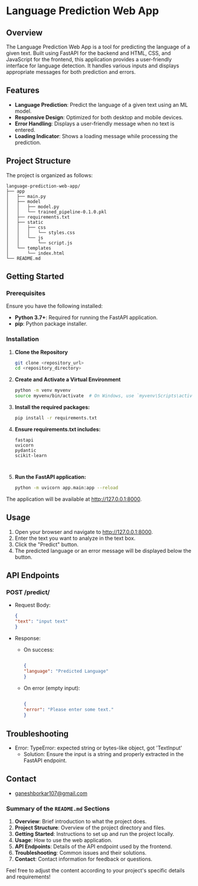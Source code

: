 # Language Prediction Web App

## Overview

The Language Prediction Web App is a tool for predicting the language of a given text. Built using FastAPI for the backend and HTML, CSS, and JavaScript for the frontend, this application provides a user-friendly interface for language detection. It handles various inputs and displays appropriate messages for both prediction and errors.

## Features

- **Language Prediction**: Predict the language of a given text using an ML model.
- **Responsive Design**: Optimized for both desktop and mobile devices.
- **Error Handling**: Displays a user-friendly message when no text is entered.
- **Loading Indicator**: Shows a loading message while processing the prediction.


## Project Structure

The project is organized as follows:
```
language-prediction-web-app/
├── app
│   ├── main.py
│   ├── model
│   │   ├── model.py
│   │   └── trained_pipeline-0.1.0.pkl
│   ├── requirements.txt
│   ├── static
│   │   ├── css
│   │   │   └── styles.css
│   │   └── js
│   │       └── script.js
│   └── templates
│       └── index.html
└── README.md
```

## Getting Started

### Prerequisites

Ensure you have the following installed:

- **Python 3.7+**: Required for running the FastAPI application.
- **pip**: Python package installer.

### Installation

1. **Clone the Repository**

   ```bash
   git clone <repository_url>
   cd <repository_directory>

2. **Create and Activate a Virtual Environment**

    ```bash
    python -m venv myvenv
    source myvenv/bin/activate  # On Windows, use `myvenv\Scripts\activate`

3. **Install the required packages:**

    ```bash
    pip install -r requirements.txt

4. **Ensure requirements.txt includes:**
    ```Copy code 
    fastapi
    uvicorn
    pydantic
    scikit-learn
    
    

5. **Run the FastAPI application:**

    ```bash
    python -m uvicorn app.main:app --reload

The application will be available at http://127.0.0.1:8000.

## Usage

1. Open your browser and navigate to http://127.0.0.1:8000.
2. Enter the text you want to analyze in the text box.
3. Click the "Predict" button.
4. The predicted language or an error message will be displayed below the button.

## API Endpoints
### POST /predict/

- Request Body:

    ```json
    {
    "text": "input text"
    }

- Response:

    - On success:

       ```json
   
       {
       "language": "Predicted Language"
       }
       ```

     - On error (empty input):

       ```json
   
       {
       "error": "Please enter some text."
       }
       ```
## **Troubleshooting**

- Error: TypeError: expected string or bytes-like object, got 'TextInput'
    - Solution: Ensure the input is a string and properly extracted in the FastAPI endpoint.
## **Contact**
- ganeshborkar107@gmail.com

### Summary of the `README.md` Sections

1. **Overview**: Brief introduction to what the project does.
2. **Project Structure**: Overview of the project directory and files.
3. **Getting Started**: Instructions to set up and run the project locally.
4. **Usage**: How to use the web application.
5. **API Endpoints**: Details of the API endpoint used by the frontend.
6. **Troubleshooting**: Common issues and their solutions.
7. **Contact**: Contact information for feedback or questions.

Feel free to adjust the content according to your project's specific details and requirements!
